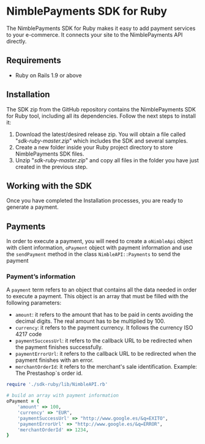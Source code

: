 NimblePayments SDK for Ruby
======================

The NimblePayments SDK for Ruby makes it easy to add payment services to your e-commerce. It connects your site to the NimblePayments API directly.

## Requirements
* Ruby on Rails 1.9 or above

## Installation
The SDK zip from the GitHub repository contains the NimblePayments SDK for Ruby tool, including all its dependencies. Follow the next steps to install it:

1. Download the latest/desired release zip. You will obtain a file called "_sdk-ruby-master.zip_" which includes the SDK and several samples.
2. Create a new folder inside your Ruby project directory to store NimblePayments SDK files.
3. Unzip "_sdk-ruby-master.zip_" and copy all files in the folder you have just created in the previous step.

## Working with the SDK
Once you have completed the Installation processes, you are ready to generate a payment.

## Payments 
In order to execute a payment, you will need to create a `oNimbleApi` object with client information, `oPayment` object with payment information and use the `sendPayment` method in the class `NimbleAPI::Payments` to send the payment

### Payment’s information
A `payment` term refers to an object that contains all the data needed in order to execute a payment. This object is an array that must be filled with the following parameters:

- `amount`: it refers to the amount that has to be paid in cents avoiding the decimal digits. The real amount has to be multiplied by 100.
- `currency`: it refers to the payment currency. It follows the currency ISO 4217 code
- `paymentSuccessUrl`: it refers to the callback URL to be redirected when the payment finishes successfully.
- `paymentErrorUrl`: it refers to the callback URL to be redirected when the payment finishes with an error.
- `merchantOrderId`: it refers to the merchant's sale identification. Example: The Prestashop`s order id.

```ruby
require './sdk-ruby/lib/NimbleAPI.rb'

# build an array with payment information
oPayment = {
    'amount' => 100,
    'currency' => "EUR",
    'paymentSuccessUrl' => "http://www.google.es/&q=EXITO",
    'paymentErrorUrl' => "http://www.google.es/&q=ERROR",
    'merchantOrderId' => 1234,
}
```
